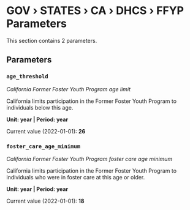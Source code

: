 # GOV › STATES › CA › DHCS › FFYP Parameters

This section contains 2 parameters.

## Parameters

### `age_threshold`
*California Former Foster Youth Program age limit*

California limits participation in the Former Foster Youth Program to individuals below this age.

**Unit: year | Period: year**

Current value (2022-01-01): **26**


### `foster_care_age_minimum`
*California Former Foster Youth Program foster care age minimum*

California limits participation in the Former Foster Youth Program to individuals who were in foster care at this age or older.

**Unit: year | Period: year**

Current value (2022-01-01): **18**

